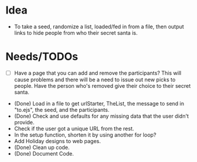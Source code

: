 # Idea
- To take a seed, randomize a list, loaded/fed in from a file, then output links to hide people from who their secret santa is.

# Needs/TODOs
- [ ] Have a page that you can add and remove the participants? 
     This will cause problems and there will be a need to issue out new picks to people. 
     Have the person who's removed give their choice to their secret santa.
- (Done) Load in a file to get urlStarter, TheList, the message to send in "to.ejs", the seed, and the participants.
- (Done) Check and use defaults for any missing data that the user didn't provide.
- Check if the user got a unique URL from the rest.
- In the setup function, shorten it by using another for loop?
- Add Holiday designs to web pages.
- (Done) Clean up code.
- (Done) Document Code.